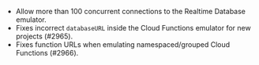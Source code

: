 - Allow more than 100 concurrent connections to the Realtime Database emulator.
- Fixes incorrect `databaseURL` inside the Cloud Functions emulator for new projects (#2965).
- Fixes function URLs when emulating namespaced/grouped Cloud Functions (#2966).
